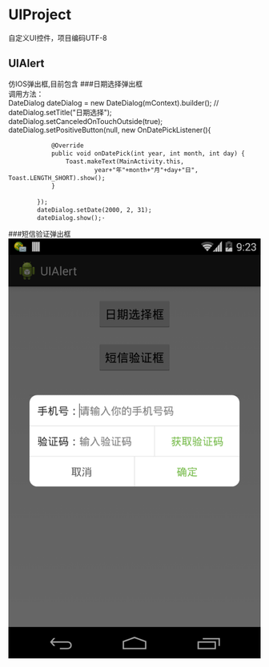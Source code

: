 # UIProject
自定义UI控件，项目编码UTF-8
## UIAlert
仿IOS弹出框,目前包含
###日期选择弹出框  
调用方法：  
     			DateDialog dateDialog = new DateDialog(mContext).builder();
//			dateDialog.setTitle("日期选择");
			dateDialog.setCanceledOnTouchOutside(true);
			dateDialog.setPositiveButton(null, new OnDatePickListener(){

				@Override
				public void onDatePick(int year, int month, int day) {
					Toast.makeText(MainActivity.this, 
							year+"年"+month+"月"+day+"日", Toast.LENGTH_SHORT).show();
				}
				
			});
			dateDialog.setDate(2000, 2, 31);
			dateDialog.show();·
###短信验证弹出框  
![短信验证弹出框](https://raw.githubusercontent.com/UIAndroid/UIProject/master/UIAlert/Images/SMSDialog.png)
